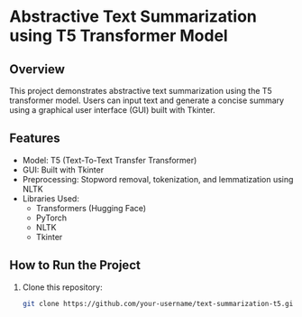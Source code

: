 # Abstractive Text Summarization using T5 Transformer Model

## Overview

This project demonstrates abstractive text summarization using the T5 transformer model. Users can input text and generate a concise summary using a graphical user interface (GUI) built with Tkinter.

## Features

- Model: T5 (Text-To-Text Transfer Transformer)
- GUI: Built with Tkinter
- Preprocessing: Stopword removal, tokenization, and lemmatization using NLTK
- Libraries Used:
  - Transformers (Hugging Face)
  - PyTorch
  - NLTK
  - Tkinter

## How to Run the Project

1. Clone this repository:
   ```bash
   git clone https://github.com/your-username/text-summarization-t5.git
   ```
